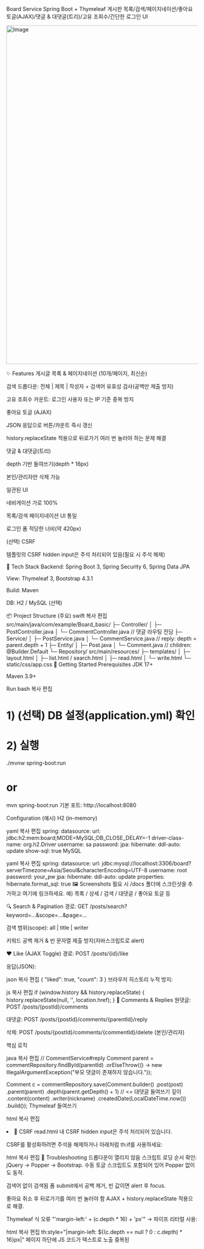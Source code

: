 Board Service
Spring Boot + Thymeleaf 게시판
목록/검색/페이지네이션/좋아요 토글(AJAX)/댓글 & 대댓글(트리)/고유 조회수/간단한 로그인 UI

<img width="1919" height="890" alt="Image" src="https://github.com/user-attachments/assets/4cd84215-2d60-4185-87cc-5d8c05399a06" />

✨ Features
게시글 목록 & 페이지네이션 (10개/페이지, 최신순)

검색 드롭다운: 전체 | 제목 | 작성자 + 검색어 유효성 검사(공백만 제출 방지)

고유 조회수 카운트: 로그인 사용자 또는 IP 기준 중복 방지

좋아요 토글 (AJAX)

JSON 응답으로 버튼/카운트 즉시 갱신

history.replaceState 적용으로 뒤로가기 여러 번 눌러야 하는 문제 해결

댓글 & 대댓글(트리)

depth 기반 들여쓰기(depth * 16px)

본인/관리자만 삭제 가능

일관된 UI

네비게이션 가로 100%

목록/검색 페이지네이션 UI 통일

로그인 폼 적당한 너비(약 420px)

(선택) CSRF

템플릿의 CSRF hidden input은 주석 처리되어 있음(필요 시 주석 해제)

🧰 Tech Stack
Backend: Spring Boot 3, Spring Security 6, Spring Data JPA

View: Thymeleaf 3, Bootstrap 4.3.1

Build: Maven

DB: H2 / MySQL (선택)

📦 Project Structure (주요)
swift
복사
편집
src/main/java/com/example/Board_basic/
 ├─ Controller/
 │   ├─ PostController.java
 │   └─ CommentController.java     // 댓글 라우팅 전담
 ├─ Service/
 │   ├─ PostService.java
 │   └─ CommentService.java        // reply: depth = parent.depth + 1
 ├─ Entity/
 │   ├─ Post.java
 │   └─ Comment.java               // children: @Builder.Default
 └─ Repository/
src/main/resources/
 ├─ templates/
 │   ├─ layout.html
 │   ├─ list.html / search.html
 │   ├─ read.html
 │   └─ write.html
 └─ static/css/app.css
🚀 Getting Started
Prerequisites
JDK 17+

Maven 3.9+

Run
bash
복사
편집
# 1) (선택) DB 설정(application.yml) 확인
# 2) 실행
./mvnw spring-boot:run
# or
mvn spring-boot:run
기본 포트: http://localhost:8080

Configuration (예시)
H2 (in-memory)

yaml
복사
편집
spring:
  datasource:
    url: jdbc:h2:mem:board;MODE=MySQL;DB_CLOSE_DELAY=-1
    driver-class-name: org.h2.Driver
    username: sa
    password:
  jpa:
    hibernate:
      ddl-auto: update
    show-sql: true
MySQL

yaml
복사
편집
spring:
  datasource:
    url: jdbc:mysql://localhost:3306/board?serverTimezone=Asia/Seoul&characterEncoding=UTF-8
    username: root
    password: your_pw
  jpa:
    hibernate:
      ddl-auto: update
    properties:
      hibernate.format_sql: true
🖼️ Screenshots
필요 시 /docs 폴더에 스크린샷을 추가하고 여기에 링크하세요.
예) 목록 / 상세 / 검색 / 대댓글 / 좋아요 토글 등

🔍 Search & Pagination
경로: GET /posts/search?keyword=...&scope=...&page=...

검색 범위(scope): all | title | writer

키워드 공백 제거 & 빈 문자열 제출 방지(자바스크립트로 alert)

❤️ Like (AJAX Toggle)
경로: POST /posts/{id}/like

응답(JSON):

json
복사
편집
{ "liked": true, "count": 3 }
브라우저 히스토리 누적 방지:

js
복사
편집
if (window.history && history.replaceState) {
  history.replaceState(null, '', location.href);
}
💬 Comments & Replies
원댓글: POST /posts/{postId}/comments

대댓글: POST /posts/{postId}/comments/{parentId}/reply

삭제: POST /posts/{postId}/comments/{commentId}/delete (본인/관리자)

핵심 로직

java
복사
편집
// CommentService#reply
Comment parent = commentRepository.findById(parentId)
    .orElseThrow(() -> new IllegalArgumentException("부모 댓글이 존재하지 않습니다."));

Comment c = commentRepository.save(Comment.builder()
    .post(post)
    .parent(parent)
    .depth(parent.getDepth() + 1)   // <= 대댓글 들여쓰기 깊이
    .content(content)
    .writer(nickname)
    .createdDate(LocalDateTime.now())
    .build());
Thymeleaf 들여쓰기

html
복사
편집
<li class="list-group-item"
    th:each="c : ${comments}"
    th:style="|margin-left: ${(c.depth == null ? 0 : c.depth) * 16}px|">
🔐 CSRF
read.html 내 CSRF hidden input은 주석 처리되어 있습니다.

CSRF를 활성화하려면 주석을 해제하거나 아래처럼 th:if를 사용하세요:

html
복사
편집
<input type="hidden" th:if="${_csrf != null}"
       th:name="${_csrf?.parameterName}" th:value="${_csrf?.token}" />
🧩 Troubleshooting
드롭다운이 열리지 않음
스크립트 로딩 순서 확인: jQuery → Popper → Bootstrap.
수동 토글 스크립트도 포함되어 있어 Popper 없이도 동작.

검색어 없이 검색됨
폼 submit에서 공백 제거, 빈 값이면 alert 후 focus.

좋아요 취소 후 뒤로가기를 여러 번 눌러야 함
AJAX + history.replaceState 적용으로 해결.

Thymeleaf 식 오류
"'margin-left:' + (c.depth * 16) + 'px'" → 파이프 리터럴 사용:

html
복사
편집
th:style="|margin-left: ${(c.depth == null ? 0 : c.depth) * 16}px|"
페이지 하단에 JS 코드가 텍스트로 노출
중복된 <script> 블록/닫는 태그 순서 확인, 불필요한 스크립트 제거.

Tomcat "Invalid character found in method name [0x16...]"
HTTPS 패킷을 HTTP로 받는 경우 발생. 로컬은 http로 접근하거나 프록시/TLS 설정을 일치.

🗺️ Roadmap (Optional)
댓글 접기/펼치기, 댓글 페이지네이션

조회수/좋아요 캐싱(예: Redis) 및 동시성 보강

검색 정렬/필터 고도화

테스트(단위/통합) 추가

CSRF 정식 활성화 및 폼 전반 적용

📄 License
개인 학습/포트폴리오 용도.

라이선스가 필요하면 LICENSE 파일을 추가하세요.

🙌 Acknowledgements
Spring Boot, Spring Security, Spring Data JPA

Thymeleaf, Bootstrap, Bootstrap Icons

개선 아이디어나 PR 환영합니다!









ChatGPT에게 묻기

